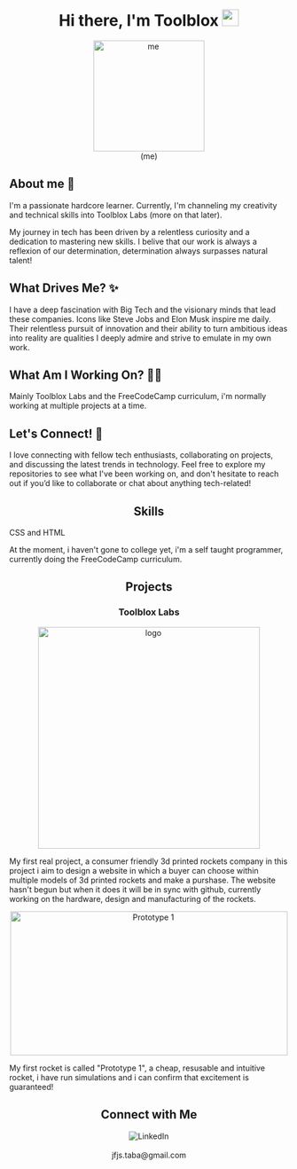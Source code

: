 
<h1 align="center">Hi there, I'm Toolblox <img src="https://media.giphy.com/media/hvRJCLFzcasrR4ia7z/giphy.gif" width="30px"></h1>

<p align="center">
  <img src="https://iili.io/du7iCx9.jpg" alt="me" border="0" height="200px" width="200px"/>
  <br/>
  (me)
</p>
<h2>About me 🙋</h2>
<p>I'm a passionate hardcore learner. Currently, I'm channeling my creativity and technical skills into Toolblox Labs (more on that later).

My journey in tech has been driven by a relentless curiosity and a dedication to mastering new skills. I belive that our work is always a reflexion of our determination, determination always surpasses natural talent!
</p>
<h2>What Drives Me? ✨</h2>
<p> I have a deep fascination with Big Tech and the visionary minds that lead these companies. Icons like Steve Jobs and Elon Musk inspire me daily. Their relentless pursuit of innovation and their ability to turn ambitious ideas into reality are qualities I deeply admire and strive to emulate in my own work.
</p>
<h2>What Am I Working On? 🧑‍💻</h2>
<p> Mainly Toolblox Labs and the FreeCodeCamp curriculum, i'm normally working at multiple projects at a time.

<h2>Let's Connect! 🤝</h2>
<p>I love connecting with fellow tech enthusiasts, collaborating on projects, and discussing the latest trends in technology. Feel free to explore my repositories to see what I've been working on, and don't hesitate to reach out if you’d like to collaborate or chat about anything tech-related!
</p>

</p>

<h2 align="center">Skills</h2>
<p>
  CSS and HTML
  
  At the moment, i haven't gone to college yet, i'm a self taught programmer, currently doing the FreeCodeCamp curriculum. 
</p>

<h2 align="center">Projects</h2>
<h3 align="center">Toolblox Labs</h3>
<p align="center">
  <img ratio="200/83"src="https://iili.io/duYq0Ux.png" alt="logo" width="400px" height="auto">
</p>
<p>My first real project, a consumer friendly 3d printed rockets company in this project i aim to design a website in which a buyer can choose within multiple models of 3d printed rockets and make a purshase. The website hasn't begun but when it does it will be in sync with github, currently working on the hardware, design and manufacturing of the rockets. </p>

<p align="center"> 
  <img src="https://iili.io/duYz85G.png" alt="Prototype 1" width="500px" height="260.1px">
</p>
<p>My first rocket is called "Prototype 1", a cheap, resusable and intuitive rocket, i have run simulations and i can confirm that excitement is guaranteed!</p>
<!-- Connect with Me with buttons -->
<h2 align="center">Connect with Me</h2>
<p align="center">
  <a href="https://www.linkedin.com/in/tom%C3%A1s-correia-367810278/" style="text-decoration: none;">
    <img  ratio="25 / 13"src="https://img.shields.io/badge/LinkedIn-0077B5?style=for-the-badge&logo=linkedin&logoColor=white" alt="LinkedIn"/>
  </a>
    <br/>
   <br/>jfjs.taba@gmail.com
</p>


